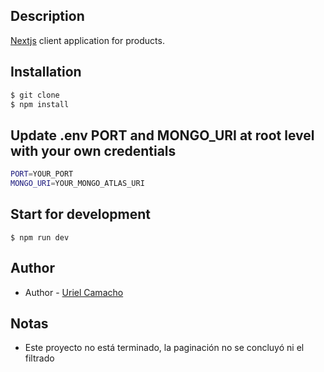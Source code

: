 ## Description

[Nextjs](https://github.com/vercel/next.js) client application for products. 
  
## Installation

```bash
$ git clone
$ npm install
```
## Update .env PORT and MONGO_URI at root level with your own credentials
```bash
PORT=YOUR_PORT
MONGO_URI=YOUR_MONGO_ATLAS_URI
```
## Start for development

```
$ npm run dev
```

## Author

- Author - [Uriel Camacho](https://github.com/urielcamacho)

## Notas

- Este proyecto no está terminado, la paginación no se concluyó ni el filtrado